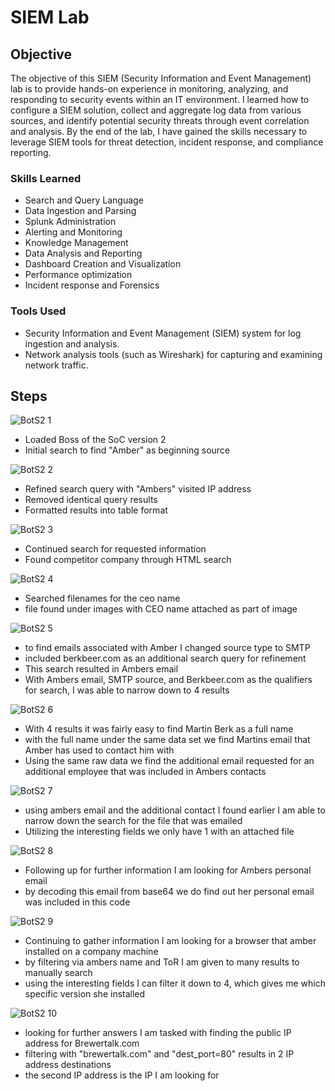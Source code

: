 # SIEM Lab

## Objective

The objective of this SIEM (Security Information and Event Management) lab is to provide hands-on experience in monitoring, analyzing, and responding to security events within an IT environment. I learned how to configure a SIEM solution, collect and aggregate log data from various sources, and identify potential security threats through event correlation and analysis. By the end of the lab, I have gained the skills necessary to leverage SIEM tools for threat detection, incident response, and compliance reporting.

### Skills Learned
- Search and Query Language
- Data Ingestion and Parsing
- Splunk Administration
- Alerting and Monitoring
- Knowledge Management
- Data Analysis and Reporting
- Dashboard Creation and Visualization
- Performance optimization
- Incident response and Forensics

### Tools Used
- Security Information and Event Management (SIEM) system for log ingestion and analysis.
- Network analysis tools (such as Wireshark) for capturing and examining network traffic.

## Steps

![BotS2 1](https://github.com/user-attachments/assets/12e9eb67-0d54-43a0-a549-c9469d64a8a0)
- Loaded Boss of the SoC version 2
- Initial search to find "Amber" as beginning source

![BotS2 2](https://github.com/user-attachments/assets/f0794642-4a92-48c3-8a86-fe195919707a)
- Refined search query with "Ambers" visited IP address
- Removed identical query results
- Formatted results into table format

![BotS2 3](https://github.com/user-attachments/assets/36641c8d-e56e-463b-b2e5-11822d6cbac3)
- Continued search for requested information
- Found competitor company through HTML search

![BotS2 4](https://github.com/user-attachments/assets/511b6fb3-a2e7-4d3e-9f25-acef3cc5b413)
- Searched filenames for the ceo name
- file found under images with CEO name attached as part of image

![BotS2 5](https://github.com/user-attachments/assets/14cc88cc-b272-4ffd-bb69-8a878f47838d)
- to find emails associated with Amber I changed source type to SMTP
- included berkbeer.com as an additional search query for refinement
- This search resulted in Ambers email
- With Ambers email, SMTP source, and Berkbeer.com as the qualifiers for search, I was able to narrow down to 4 results

![BotS2 6](https://github.com/user-attachments/assets/21abd66e-9b77-4bca-a357-d741723237e8)
- With 4 results it was fairly easy to find Martin Berk as a full name
- with the full name under the same data set we find Martins email that Amber has used to contact him with
- Using the same raw data we find the additional email requested for an additional employee that was included in Ambers contacts

![BotS2 7](https://github.com/user-attachments/assets/cd0fc017-80d1-44b8-91ab-4d5db770a34d)
- using ambers email and the additional contact I found earlier I am able to narrow down the search for the file that was emailed
- Utilizing the interesting fields we only have 1 with an attached file

![BotS2 8](https://github.com/user-attachments/assets/d324f411-db60-4f9a-bf17-15d0a9b39e06)
- Following up for further information I am looking for Ambers personal email
- by decoding this email from base64 we do find out her personal email was included in this code

![BotS2 9](https://github.com/user-attachments/assets/27e1445a-0c20-49a0-89dd-e28999edfee1)
- Continuing to gather information I am looking for a browser that amber installed on a company machine
- by filtering via ambers name and ToR I am given to many results to manually search
- using the interesting fields I can filter it down to 4, which gives me which specific version she installed

![BotS2 10](https://github.com/user-attachments/assets/56018e3a-5dad-43c7-8a32-a08472c70ad3)
- looking for further answers I am tasked with finding the public IP address for Brewertalk.com
- filtering with "brewertalk.com" and "dest_port=80" results in 2 IP address destinations
- the second IP address is the IP I am looking for
